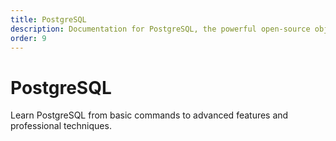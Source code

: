 ```yaml
---
title: PostgreSQL
description: Documentation for PostgreSQL, the powerful open-source object-relational database system.
order: 9
---
```


# PostgreSQL

Learn PostgreSQL from basic commands to advanced features and professional techniques.
